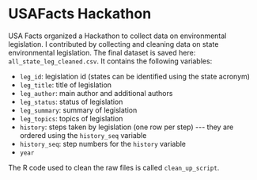 # USAFacts Hackathon

USA Facts organized a Hackathon to collect data on environmental legislation. I contributed by collecting and cleaning data on state environmental legislation. The final dataset is saved here: `all_state_leg_cleaned.csv`. It contains the following variables:

- `leg_id`: legislation id  (states can be identified using the state acronym) 
- `leg_title`: title of legislation
- `leg_author`: main author and additional authors
- `leg_status`: status of legislation
- `leg_summary`: summary of legislation
- `leg_topics`: topics of legislation
- `history`: steps taken by legislation (one row per step) --- they are ordered using the `history_seq` variable
- `history_seq`: step numbers for the `history` variable
- `year`

The R code used to clean the raw files is called `clean_up_script`. 